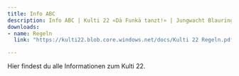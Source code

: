 ```yaml
---
title: Info ABC
description: Info ABC | Kulti 22 «Dä Funkä tanzt!» | Jungwacht Blauring Schweiz
downloads:
- name: Regeln
  link: "https://kulti22.blob.core.windows.net/docs/Kulti 22 Regeln.pdf"

---
```

Hier findest du alle Informationen zum Kulti 22.